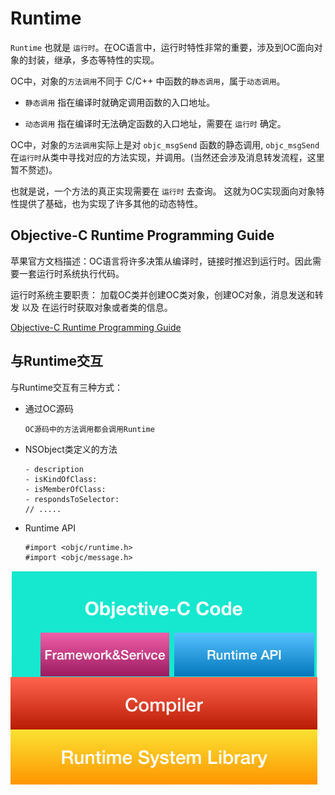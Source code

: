 # Runtime 

`Runtime` 也就是 `运行时`。在OC语言中，运行时特性非常的重要，涉及到OC面向对象的封装，继承，多态等特性的实现。

OC中，对象的`方法调用`不同于 C/C++ 中函数的`静态调用`，属于`动态调用`。

- `静态调用` 指在编译时就确定调用函数的入口地址。

- `动态调用` 指在编译时无法确定函数的入口地址，需要在 `运行时` 确定。


OC中，对象的`方法调用`实际上是对 `objc_msgSend` 函数的静态调用, `objc_msgSend`在`运行时`从类中寻找对应的方法实现，并调用。(当然还会涉及消息转发流程，这里暂不赘述)。

也就是说，一个方法的真正实现需要在 `运行时` 去查询。 这就为OC实现面向对象特性提供了基础，也为实现了许多其他的动态特性。

## Objective-C Runtime Programming Guide

苹果官方文档描述：OC语言将许多决策从编译时，链接时推迟到运行时。因此需要一套运行时系统执行代码。

运行时系统主要职责： 加载OC类并创建OC类对象，创建OC对象，消息发送和转发 以及 在运行时获取对象或者类的信息。


[Objective-C Runtime Programming Guide](https://developer.apple.com/library/archive/documentation/Cocoa/Conceptual/ObjCRuntimeGuide/Introduction/Introduction.html#//apple_ref/doc/uid/TP40008048)

## 与Runtime交互

与Runtime交互有三种方式：

- 通过OC源码
   
      OC源码中的方法调用都会调用Runtime
    

- NSObject类定义的方法

    ```objc 
    - description
    - isKindOfClass: 
    - isMemberOfClass:
    - respondsToSelector:
    // .....
    ```

- Runtime API 
  
  ```
  #import <objc/runtime.h>
  #import <objc/message.h>
  ```
![](https://github.com/existorlive/existorlivepic/raw/master/%E6%88%AA%E5%B1%8F2021-05-07%20%E4%B8%8B%E5%8D%886.27.31.png)





